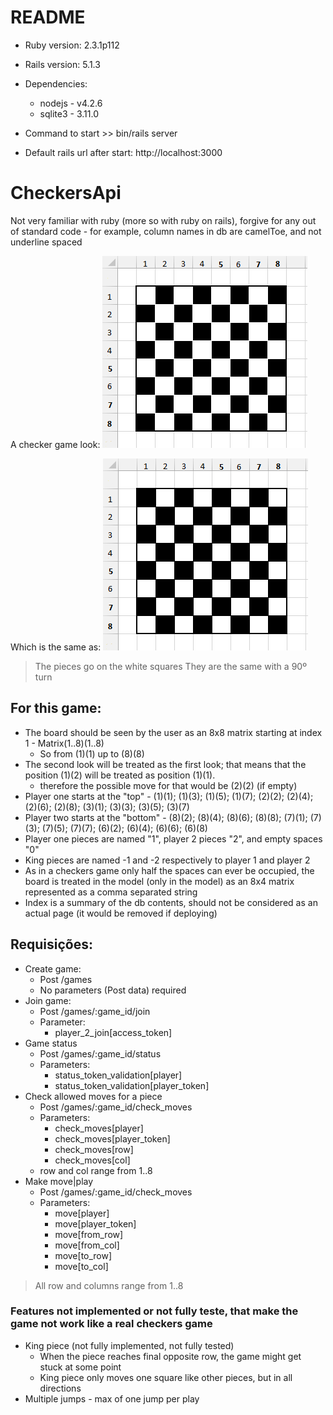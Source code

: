 # README

* Ruby version: 2.3.1p112

* Rails version: 5.1.3

* Dependencies: 
	- nodejs - v4.2.6
	- sqlite3 - 3.11.0

* Command to start >> bin/rails server

* Default rails url after start: http://localhost:3000

# CheckersApi

Not very familiar with ruby (more so with ruby on rails), forgive for any out of standard code
	- for example, column names in db are camelToe, and not underline spaced

A checker game look:
![checker 1](images/checkers1.png)

Which is the same as:
![checker 2](images/checkers2.png)

> The pieces go on the white squares
> They are the same with a 90º turn

## For this game:
* The board should be seen by the user as an 8x8 matrix starting at index 1 - Matrix(1..8)(1..8)
	- So from (1)(1) up to (8)(8)
* The second look will be treated as the first look; that means that the position (1)(2) will be treated as position (1)(1). 
	- therefore the possible move for that would be (2)(2) (if empty)
* Player one starts at the "top" - (1)(1); (1)(3); (1)(5); (1)(7); (2)(2); (2)(4); (2)(6); (2)(8); (3)(1); (3)(3); (3)(5); (3)(7)
* Player two starts at the "bottom" - (8)(2); (8)(4); (8)(6); (8)(8); (7)(1); (7)(3); (7)(5); (7)(7); (6)(2); (6)(4); (6)(6); (6)(8)
* Player one pieces are named "1", player 2 pieces "2", and empty spaces "0"
* King pieces are named -1 and -2 respectively to player 1 and player 2
* As in a checkers game only half the spaces can ever be occupied, the board is treated in the model (only in the model) as an 8x4 matrix represented as a comma separated string
* Index is a summary of the db contents, should not be considered as an actual page (it would be removed if deploying)

## Requisições:
* Create game: 
	- Post /games
	- No parameters (Post data) required
* Join game: 
	- Post /games/:game_id/join
	- Parameter: 
		- player_2_join[access_token]
* Game status
	- Post /games/:game_id/status
	- Parameters: 
		- status_token_validation[player]
		- status_token_validation[player_token]
* Check allowed moves for a piece
	- Post /games/:game_id/check_moves
	- Parameters:
		- check_moves[player]
		- check_moves[player_token]
		- check_moves[row]
		- check_moves[col]
	- row and col range from 1..8
* Make move|play
	- Post /games/:game_id/check_moves
	- Parameters:
		- move[player]
		- move[player_token]
		- move[from_row]
		- move[from_col]
		- move[to_row]
		- move[to_col]

> All row and columns range from 1..8


### Features not implemented or not fully teste, that make the game not work like a real checkers game
* King piece (not fully implemented, not fully tested) 
	- When the piece reaches final opposite row, the game might get stuck at some point
	- King piece only moves one square like other pieces, but in all directions
* Multiple jumps - max of one jump per play